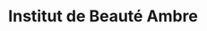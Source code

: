 ---
title: "Institut de Beauté Ambre"
url: /bagneres-de-luchon/institut-de-beaute-ambre/
shop: Kosmetik
---